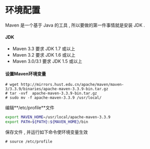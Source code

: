 # 环境配置

Maven 是一个基于 Java 的工具 , 所以要做的第一件事情就是安装 JDK .

#### JDK

* Maven 3.3 要求 JDK 1.7 或以上
* Maven 3.2 要求 JDK 1.6 或以上
* Maven 3.0/3.1 要求 JDK 1.5 或以上

#### 设置Maven环境变量

```
# wget http://mirrors.hust.edu.cn/apache/maven/maven-3/3.3.9/binaries/apache-maven-3.3.9-bin.tar.gz
# tar -xvf  apache-maven-3.3.9-bin.tar.gz
# sudo mv -f apache-maven-3.3.9 /usr/local/
```

编辑**/etc/profile**文件

```bash
export MAVEN_HOME=/usr/local/apache-maven-3.3.9
export PATH=${PATH}:${MAVEN_HOME}/bin
```

保存文件 , 并运行如下命令使环境变量生效

```
# source /etc/profile
```



